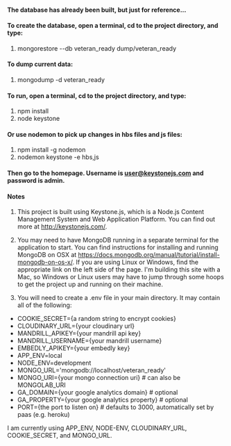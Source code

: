 #### The database has already been built, but just for reference...
#### To create the database, open a terminal, cd to the project directory, and type:

1. mongorestore --db veteran_ready dump/veteran_ready

#### To dump current data:

1. mongodump -d veteran_ready

#### To run, open a terminal, cd to the project directory, and type:

1. npm install
2. node keystone

#### Or use nodemon to pick up changes in hbs files and js files:

1. npm install -g nodemon
2. nodemon keystone -e hbs,js

#### Then go to the homepage.  Username is user@keystonejs.com and password is admin.

#### Notes

1. This project is built using Keystone.js, which is a Node.js Content Management System and Web Application Platform. You can find out more at http://keystonejs.com/.

2. You may need to have MongoDB running in a separate terminal for the application to start. You can find instructions for installing and running MongoDB on OSX at https://docs.mongodb.org/manual/tutorial/install-mongodb-on-os-x/. If you are using Linux or Windows, find the appropriate link on the left side of the page. I'm building this site with a Mac, so Windows or Linux users may have to jump through some hoops to get the project up and running on their machine.

3. You will need to create a .env file in your main directory. It may contain all of the following:
- COOKIE_SECRET={a random string to encrypt cookies}
- CLOUDINARY_URL={your cloudinary url}
- MANDRILL_APIKEY={your mandrill api key}
- MANDRILL_USERNAME={your mandrill username}
- EMBEDLY_APIKEY={your embedly key}
- APP_ENV=local
- NODE_ENV=development
- MONGO_URL='mongodb://localhost/veteran_ready'
- MONGO_URI={your mongo connection uri} # can also be MONGOLAB_URI
- GA_DOMAIN={your google analytics domain} # optional
- GA_PROPERTY={your google analytics property} # optional
- PORT={the port to listen on} # defaults to 3000, automatically set by paas (e.g. heroku)

I am currently using APP_ENV, NODE-ENV, CLOUDINARY_URL, COOKIE_SECRET, and MONGO_URL.
